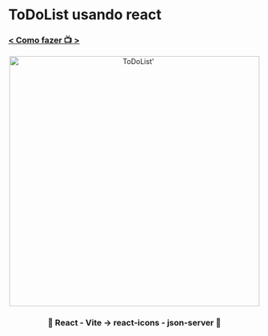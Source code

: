 <h1>ToDoList usando react</h1>

<h3><a href="https://www.youtube.com/watch?v=pOVyVivyfok" target="_blank">< Como fazer 📺 ></a></h3>
<div align='center'>
    <img width='500' src="https://github.com/carlos09v/toDoList-react/blob/main/toDo_Matheus/toDo/src/assets/preview.jpg?raw=true" alt="ToDoList'">
    <h3>💜 React - Vite -> react-icons - json-server 💜</h3>
</div>

